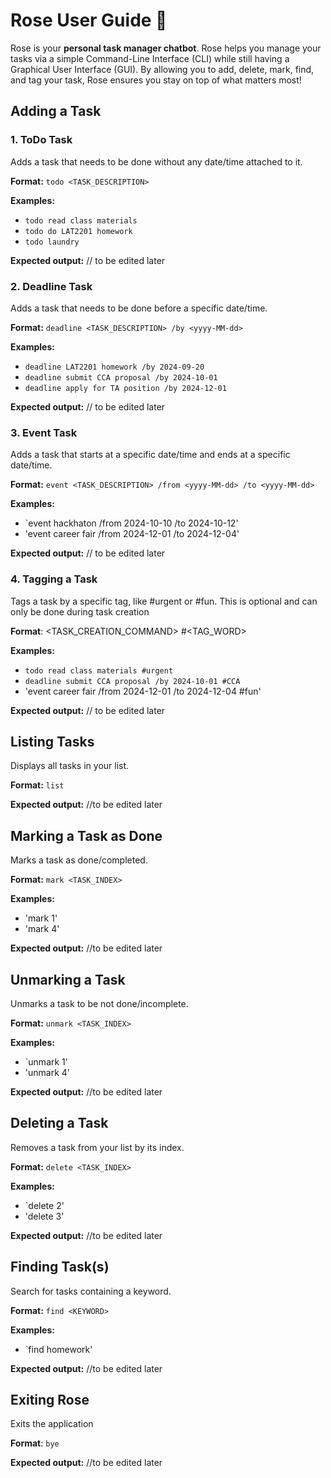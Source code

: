 # Rose User Guide 🌹

Rose is your **personal task manager chatbot**. Rose helps you manage your tasks via a simple Command-Line Interface (CLI) while still having a Graphical User Interface (GUI). By allowing you to add, delete, mark, find, and tag your task, Rose ensures you stay on top of what matters most!


## Adding a Task

### 1. ToDo Task
Adds a task that needs to be done without any date/time attached to it.

**Format:** `todo <TASK_DESCRIPTION>`

**Examples:**
- `todo read class materials`
- `todo do LAT2201 homework`
- `todo laundry`

**Expected output:**
// to be edited later

### 2. Deadline Task
Adds a task that needs to be done before a specific date/time.

**Format:** `deadline <TASK_DESCRIPTION> /by <yyyy-MM-dd>`

**Examples:**
  - `deadline LAT2201 homework /by 2024-09-20`
  - `deadline submit CCA proposal /by 2024-10-01`
  - `deadline apply for TA position /by 2024-12-01`

**Expected output:**
// to be edited later

### 3. Event Task
Adds a task that starts at a specific date/time and ends at a specific date/time.

**Format:** `event <TASK_DESCRIPTION> /from <yyyy-MM-dd> /to <yyyy-MM-dd>`

**Examples:**
  - `event hackhaton /from 2024-10-10 /to 2024-10-12'
  - 'event career fair /from 2024-12-01 /to 2024-12-04'

**Expected output:**
// to be edited later


### 4. Tagging a Task

Tags a task by a specific tag, like #urgent or #fun. This is optional and can only be done during task creation

**Format**: <TASK_CREATION_COMMAND> #<TAG_WORD>

**Examples:**
  - `todo read class materials #urgent`
  - `deadline submit CCA proposal /by 2024-10-01 #CCA`
  - 'event career fair /from 2024-12-01 /to 2024-12-04 #fun'

**Expected output:**
// to be edited later


## Listing Tasks
Displays all tasks in your list.

**Format:** `list`

**Expected output:**
//to be edited later

## Marking a Task as Done

Marks a task as done/completed.

**Format:** `mark <TASK_INDEX>`

**Examples:**
- 'mark 1'
- 'mark 4'

**Expected output:**
//to be edited later

## Unmarking a Task

Unmarks a task to be not done/incomplete.

**Format:** `unmark <TASK_INDEX>`

**Examples:**
- `unmark 1'
- 'unmark 4'

**Expected output:**
//to be edited later

## Deleting a Task

Removes a task from your list by its index.

**Format:** `delete <TASK_INDEX>`

**Examples:**
- `delete 2'
- 'delete 3'

**Expected output:**
//to be edited later

## Finding Task(s)

Search for tasks containing a keyword.

**Format:** `find <KEYWORD>`

**Examples:**
- `find homework'

**Expected output:**
//to be edited later


## Exiting Rose

Exits the application

**Format**: `bye`

**Expected output:**
//to be edited later
